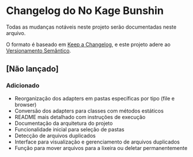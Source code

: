 # Changelog do No Kage Bunshin

Todas as mudanças notáveis neste projeto serão documentadas neste arquivo.

O formato é baseado em [Keep a Changelog](https://keepachangelog.com/pt-BR/1.0.0/),
e este projeto adere ao [Versionamento Semântico](https://semver.org/lang/pt-BR/).

## [Não lançado]

### Adicionado
- Reorganização dos adapters em pastas específicas por tipo (file e browser)
- Conversão dos adapters para classes com métodos estáticos
- README mais detalhado com instruções de execução
- Documentação da arquitetura do projeto
- Funcionalidade inicial para seleção de pastas
- Detecção de arquivos duplicados
- Interface para visualização e gerenciamento de arquivos duplicados
- Função para mover arquivos para a lixeira ou deletar permanentemente

